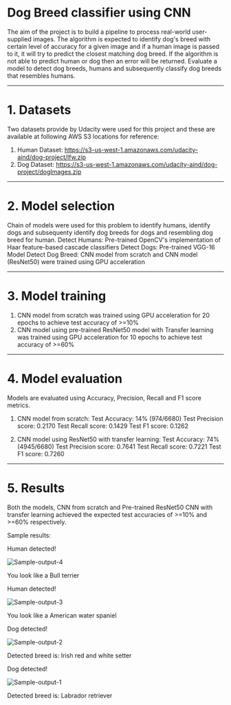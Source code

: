 # Dog Breed classifier using CNN
The aim of the project is to build a pipeline to process real-world user-supplied images. The algorithm is expected to identify dog's breed with certain level of accuracy for a given image and if a human image is passed to it, it will try to predict the closest matching dog breed. If the algorithm is not able to predict human or dog then an error will be returned. Evaluate a model to detect dog breeds, humans and subsequently classify dog breeds that resembles humans.

---
# 1. Datasets
Two datasets provide by Udacity were used for this project and these are available at following AWS S3 locations for reference:
1. Human Dataset: https://s3-us-west-1.amazonaws.com/udacity-aind/dog-project/lfw.zip
2. Dog Dataset: https://s3-us-west-1.amazonaws.com/udacity-aind/dog-project/dogImages.zip

---
# 2. Model selection
Chain of models were used for this problem to identify humans, identify dogs and subsequenty identify dog breeds for dogs and resembling dog breed for human. 
Detect Humans: Pre-trained OpenCV's implementation of Haar feature-based cascade classifiers 
Detect Dogs: Pre-trained VGG-16 Model
Detect Dog Breed: CNN model from scratch and CNN model (ResNet50) were trained using GPU acceleration

---
# 3. Model training
1. CNN model from scratch was trained using GPU acceleration for 20 epochs to achieve test accuracy of >=10%
2. CNN model using pre-trained ResNet50 model with Transfer learning was trained using GPU acceleration for 10 epochs to achieve test accuracy of >=60%

---
# 4. Model evaluation
Models are evaluated using Accuracy, Precision, Recall and F1 score metrics.
1. CNN model from scratch:
Test Accuracy: 14% (974/6680)
Test Precision score: 0.2170
Test Recall score: 0.1429
Test F1 score: 0.1262

2. CNN model using ResNet50 with transfer learning:
Test Accuracy: 74% (4945/6680)
Test Precision score: 0.7641
Test Recall score: 0.7221
Test F1 score: 0.7260

---
# 5. Results
Both the models, CNN from scratch and Pre-trained ResNet50 CNN with transfer learning achieved the expected test accuracies of >=10% and >=60% respectively.

Sample results:

Human detected!

![Sample-output-4](https://user-images.githubusercontent.com/53274809/109547101-9e05ed80-7a90-11eb-8cf4-96767f2aa09c.png)

You look like a  Bull terrier

Human detected!

![Sample-output-3](https://user-images.githubusercontent.com/53274809/109547248-c5f55100-7a90-11eb-8cae-33b449bfd712.png)

You look like a  American water spaniel

Dog detected!

![Sample-output-2](https://user-images.githubusercontent.com/53274809/109547475-0654cf00-7a91-11eb-8bfc-828e79651749.png)

Detected breed is:  Irish red and white setter

Dog detected!

![Sample-output-1](https://user-images.githubusercontent.com/53274809/109547426-f76e1c80-7a90-11eb-933c-7e55c3eb0549.png)

Detected breed is:  Labrador retriever

